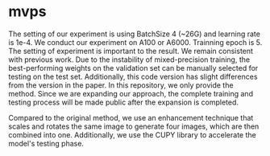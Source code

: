 # mvps
The setting of our experiment is using BatchSize 4 (~26G) and learning rate is 1e-4. We conduct our experiment on A100 or A6000. Trainning epoch is 5. The setting of experiment is important to the result.  We remain consistent with previous work. Due to the instability of mixed-precision training, the best-performing weights on the validation set can be manually selected for testing on the test set. Additionally, this code version has slight differences from the version in the paper. In this repository, we only provide the method. Since we are expanding our approach, the complete training and testing process will be made public after the expansion is completed.

Compared to the original method, we use an enhancement technique that scales and rotates the same image to generate four images, which are then combined into one. Additionally, we use the CUPY library to accelerate the model's testing phase.








